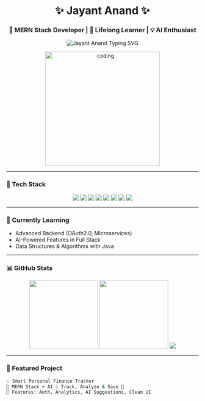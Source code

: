 <h1 align="center">✨ Jayant Anand ✨</h1>
<h3 align="center">🚀 MERN Stack Developer | 🧠 Lifelong Learner | 💡 AI Enthusiast</h3>

<p align="center">
  <img src="https://readme-typing-svg.herokuapp.com?font=Fira+Code&size=25&pause=1000&color=00FFDD&center=true&vCenter=true&width=600&lines=Hey+there!+I'm+Jayant+Anand!;Full+Stack+MERN+Developer+%F0%9F%9A%80;I+build+cool+and+intelligent+apps!;Let's+create+something+awesome+together!+%F0%9F%92%BB" alt="Jayant Anand Typing SVG" />
</p>

<div align="center">
  <img src="https://media.giphy.com/media/qgQUggAC3Pfv687qPC/giphy.gif" width="300" alt="coding" />
</div>

---

### 🧰 Tech Stack

<div align="center">
  <img src="https://img.shields.io/badge/JavaScript-F7DF1E?logo=javascript&logoColor=000&style=for-the-badge" />
  <img src="https://img.shields.io/badge/React-61DAFB?logo=react&logoColor=000&style=for-the-badge" />
  <img src="https://img.shields.io/badge/Node.js-339933?logo=node.js&logoColor=fff&style=for-the-badge" />
  <img src="https://img.shields.io/badge/Express.js-000000?logo=express&logoColor=fff&style=for-the-badge" />
  <img src="https://img.shields.io/badge/MongoDB-47A248?logo=mongodb&logoColor=fff&style=for-the-badge" />
  <img src="https://img.shields.io/badge/TailwindCSS-38B2AC?logo=tailwind-css&logoColor=fff&style=for-the-badge" />
  <img src="https://img.shields.io/badge/Git-F05032?logo=git&logoColor=fff&style=for-the-badge" />
  <img src="https://img.shields.io/badge/GitHub-181717?logo=github&logoColor=fff&style=for-the-badge" />
</div>

---

### 🧠 Currently Learning

- Advanced Backend (OAuth2.0, Microservices)
- AI-Powered Features in Full Stack
- Data Structures & Algorithms with Java

---

### 📊 GitHub Stats

<div align="center">
  <img src="https://github-readme-stats.vercel.app/api?username=jayantanand&theme=tokyonight&show_icons=true&count_private=true" height="180"/>
  <img src="https://github-readme-streak-stats.herokuapp.com/?user=jayantanand&theme=tokyonight" height="180"/>
  <img src="https://github-readme-stats.vercel.app/api/top-langs/?username=jayantanand&layout=compact&theme=tokyonight"/>
</div>

---

### 🚀 Featured Project

```bash
💡 Smart Personal Finance Tracker
🔗 MERN Stack + AI | Track, Analyze & Save 💸
🎯 Features: Auth, Analytics, AI Suggestions, Clean UI

